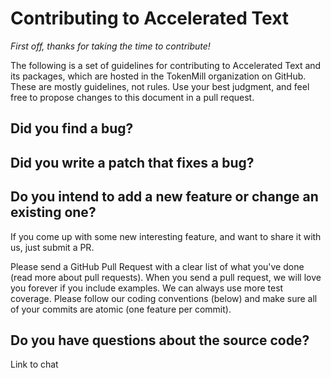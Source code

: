 # Contributing to Accelerated Text

*First off, thanks for taking the time to contribute!*

The following is a set of guidelines for contributing to Accelerated Text and its packages, which are hosted in the TokenMill organization on GitHub. These are mostly guidelines, not rules. Use your best judgment, and feel free to propose changes to this document in a pull request.

## Did you find a bug?

## Did you write a patch that fixes a bug?

## Do you intend to add a new feature or change an existing one?

If you come up with some new interesting feature, and want to share it with us, just submit a PR. 

Please send a GitHub Pull Request with a clear list of what you've done (read more about pull requests). When you send a pull request, we will love you forever if you include examples. We can always use more test coverage. Please follow our coding conventions (below) and make sure all of your commits are atomic (one feature per commit).

## Do you have questions about the source code?

Link to chat
